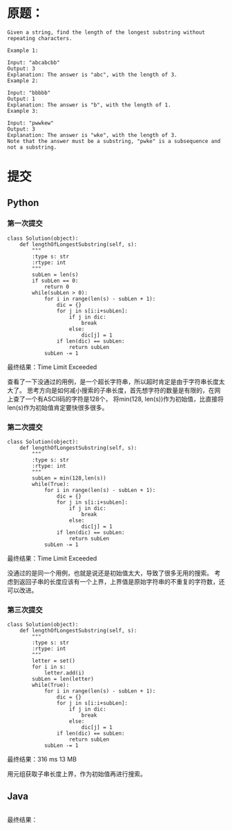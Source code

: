 # 原题：

```
Given a string, find the length of the longest substring without repeating characters.

Example 1:

Input: "abcabcbb"
Output: 3 
Explanation: The answer is "abc", with the length of 3. 
Example 2:

Input: "bbbbb"
Output: 1
Explanation: The answer is "b", with the length of 1.
Example 3:

Input: "pwwkew"
Output: 3
Explanation: The answer is "wke", with the length of 3. 
Note that the answer must be a substring, "pwke" is a subsequence and not a substring.
```

# 提交
## Python
### 第一次提交
```
class Solution(object):
    def lengthOfLongestSubstring(self, s):
        """
        :type s: str
        :rtype: int
        """
        subLen = len(s)
        if subLen == 0:
            return 0
        while(subLen > 0):
            for i in range(len(s) - subLen + 1):
                dic = {}
                for j in s[i:i+subLen]:
                    if j in dic:
                        break
                    else:
                        dic[j] = 1
                if len(dic) == subLen:
                    return subLen
            subLen -= 1
```
最终结果：Time Limit Exceeded

查看了一下没通过的用例，是一个超长字符串，所以超时肯定是由于字符串长度太大了。
思考方向是如何减小搜索的子串长度，首先想字符的数量是有限的，在网上查了一个有ASCII码的字符是128个，
将min(128, len(s))作为初始值，比直接将len(s)作为初始值肯定要快很多很多。

### 第二次提交
```
class Solution(object):
    def lengthOfLongestSubstring(self, s):
        """
        :type s: str
        :rtype: int
        """
        subLen = min(128,len(s))
        while(True):
            for i in range(len(s) - subLen + 1):
                dic = {}
                for j in s[i:i+subLen]:
                    if j in dic:
                        break
                    else:
                        dic[j] = 1
                if len(dic) == subLen:
                    return subLen
            subLen -= 1
```
最终结果：Time Limit Exceeded

没通过的是同一个用例，也就是说还是初始值太大，导致了很多无用的搜索。
考虑到返回子串的长度应该有一个上界，上界值是原始字符串的不重复的字符数，还可以改进。

### 第三次提交
```
class Solution(object):
    def lengthOfLongestSubstring(self, s):
        """
        :type s: str
        :rtype: int
        """
        letter = set()
        for i in s:
            letter.add(i)
        subLen = len(letter)
        while(True):
            for i in range(len(s) - subLen + 1):
                dic = {}
                for j in s[i:i+subLen]:
                    if j in dic:
                        break
                    else:
                        dic[j] = 1
                if len(dic) == subLen:
                    return subLen
            subLen -= 1
```
最终结果：316 ms	13 MB

用元组获取子串长度上界，作为初始值再进行搜索。

## Java
```

```
最终结果：
